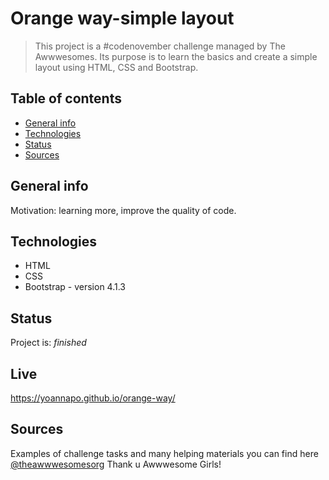 
# Orange way-simple layout
> This project is a #codenovember challenge managed by The Awwwesomes. Its purpose is to learn the basics and create a simple layout using HTML, CSS and Bootstrap.

## Table of contents
* [General info](#general-info)
* [Technologies](#technologies)
* [Status](#status)
* [Sources](#sources)

## General info
Motivation: learning more, improve the quality of code.
 
## Technologies
* HTML
* CSS
* Bootstrap - version 4.1.3

## Status
Project is: _finished_

## Live
https://yoannapo.github.io/orange-way/

## Sources
Examples of challenge tasks and many helping materials you can find here [@theawwwesomesorg](http://theawwwesomes.org/)
Thank u Awwwesome Girls!
